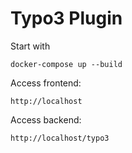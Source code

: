 # Typo3 Plugin

Start with

    docker-compose up --build

Access frontend:

    http://localhost

Access backend:

    http://localhost/typo3
